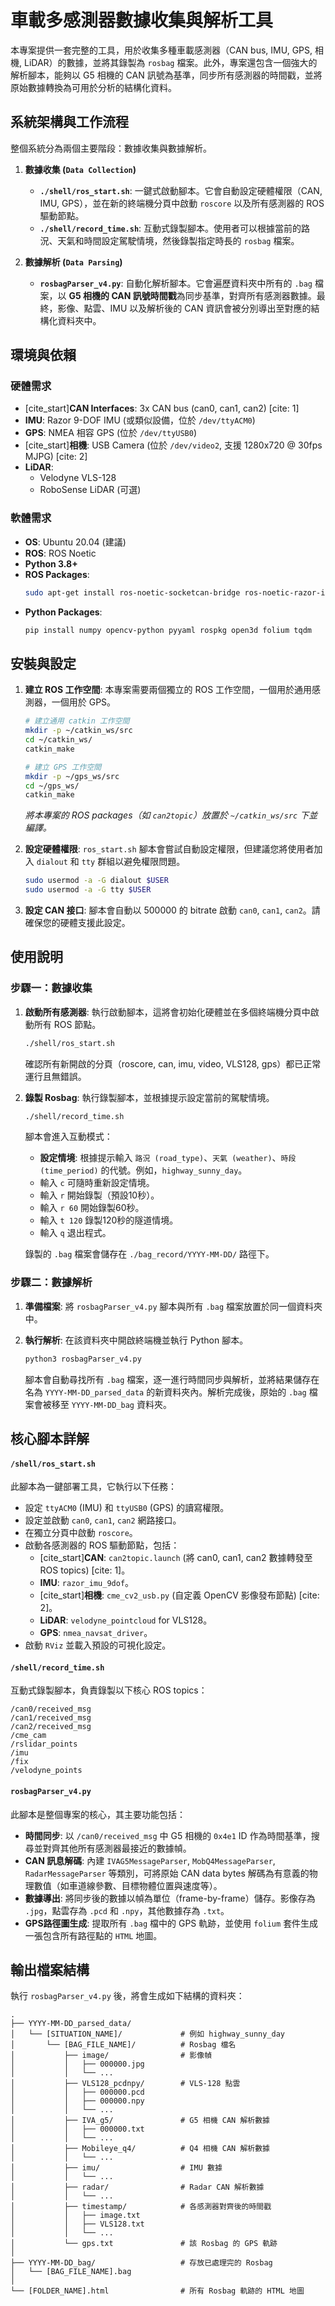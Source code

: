 # 車載多感測器數據收集與解析工具

本專案提供一套完整的工具，用於收集多種車載感測器（CAN bus, IMU, GPS, 相機, LiDAR）的數據，並將其錄製為 `rosbag` 檔案。此外，專案還包含一個強大的解析腳本，能夠以 G5 相機的 CAN 訊號為基準，同步所有感測器的時間戳，並將原始數據轉換為可用於分析的結構化資料。

## 系統架構與工作流程

整個系統分為兩個主要階段：數據收集與數據解析。

1.  **數據收集 (`Data Collection`)**
    * **`./shell/ros_start.sh`**: 一鍵式啟動腳本。它會自動設定硬體權限（CAN, IMU, GPS），並在新的終端機分頁中啟動 `roscore` 以及所有感測器的 ROS 驅動節點。
    * **`./shell/record_time.sh`**: 互動式錄製腳本。使用者可以根據當前的路況、天氣和時間設定駕駛情境，然後錄製指定時長的 `rosbag` 檔案。

2.  **數據解析 (`Data Parsing`)**
    * **`rosbagParser_v4.py`**: 自動化解析腳本。它會遍歷資料夾中所有的 `.bag` 檔案，以 **G5 相機的 CAN 訊號時間戳**為同步基準，對齊所有感測器數據。最終，影像、點雲、IMU 以及解析後的 CAN 資訊會被分別導出至對應的結構化資料夾中。

## 環境與依賴

### 硬體需求
* [cite_start]**CAN Interfaces**: 3x CAN bus (can0, can1, can2) [cite: 1]
* **IMU**: Razor 9-DOF IMU (或類似設備，位於 `/dev/ttyACM0`)
* **GPS**: NMEA 相容 GPS (位於 `/dev/ttyUSB0`)
* [cite_start]**相機**: USB Camera (位於 `/dev/video2`, 支援 1280x720 @ 30fps MJPG) [cite: 2]
* **LiDAR**:
    * Velodyne VLS-128
    * RoboSense LiDAR (可選)

### 軟體需求
* **OS**: Ubuntu 20.04 (建議)
* **ROS**: ROS Noetic
* **Python 3.8+**
* **ROS Packages**:
    ```bash
    sudo apt-get install ros-noetic-socketcan-bridge ros-noetic-razor-imu-9dof ros-noetic-nmea-navsat-driver ros-noetic-velodyne
    ```
* **Python Packages**:
    ```bash
    pip install numpy opencv-python pyyaml rospkg open3d folium tqdm
    ```

## 安裝與設定

1.  **建立 ROS 工作空間**:
    本專案需要兩個獨立的 ROS 工作空間，一個用於通用感測器，一個用於 GPS。

    ```bash
    # 建立通用 catkin 工作空間
    mkdir -p ~/catkin_ws/src
    cd ~/catkin_ws/
    catkin_make
    
    # 建立 GPS 工作空間
    mkdir -p ~/gps_ws/src
    cd ~/gps_ws/
    catkin_make
    ```
    *將本專案的 ROS packages（如 `can2topic`）放置於 `~/catkin_ws/src` 下並編譯。*

2.  **設定硬體權限**:
    `ros_start.sh` 腳本會嘗試自動設定權限，但建議您將使用者加入 `dialout` 和 `tty` 群組以避免權限問題。
    ```bash
    sudo usermod -a -G dialout $USER
    sudo usermod -a -G tty $USER
    ```

3.  **設定 CAN 接口**:
    腳本會自動以 500000 的 bitrate 啟動 `can0`, `can1`, `can2`。請確保您的硬體支援此設定。

## 使用說明

### 步驟一：數據收集

1.  **啟動所有感測器**:
    執行啟動腳本，這將會初始化硬體並在多個終端機分頁中啟動所有 ROS 節點。
    ```bash
    ./shell/ros_start.sh
    ```
    確認所有新開啟的分頁（roscore, can, imu, video, VLS128, gps）都已正常運行且無錯誤。

2.  **錄製 Rosbag**:
    執行錄製腳本，並根據提示設定當前的駕駛情境。
    ```bash
    ./shell/record_time.sh
    ```
    腳本會進入互動模式：
    * **設定情境**: 根據提示輸入 `路況 (road_type)`、`天氣 (weather)`、`時段 (time_period)` 的代號。例如，`highway_sunny_day`。
    * 輸入 `c` 可隨時重新設定情境。
    * 輸入 `r` 開始錄製（預設10秒）。
    * 輸入 `r 60` 開始錄製60秒。
    * 輸入 `t 120` 錄製120秒的隧道情境。
    * 輸入 `q` 退出程式。

    錄製的 `.bag` 檔案會儲存在 `./bag_record/YYYY-MM-DD/` 路徑下。

### 步驟二：數據解析

1.  **準備檔案**:
    將 `rosbagParser_v4.py` 腳本與所有 `.bag` 檔案放置於同一個資料夾中。

2.  **執行解析**:
    在該資料夾中開啟終端機並執行 Python 腳本。
    ```bash
    python3 rosbagParser_v4.py
    ```
    腳本會自動尋找所有 `.bag` 檔案，逐一進行時間同步與解析，並將結果儲存在名為 `YYYY-MM-DD_parsed_data` 的新資料夾內。解析完成後，原始的 `.bag` 檔案會被移至 `YYYY-MM-DD_bag` 資料夾。

## 核心腳本詳解

#### `/shell/ros_start.sh`
此腳本為一鍵部署工具，它執行以下任務：
* 設定 `ttyACM0` (IMU) 和 `ttyUSB0` (GPS) 的讀寫權限。
* 設定並啟動 `can0`, `can1`, `can2` 網路接口。
* 在獨立分頁中啟動 `roscore`。
* 啟動各感測器的 ROS 驅動節點，包括：
    * [cite_start]**CAN**: `can2topic.launch` (將 can0, can1, can2 數據轉發至 ROS topics) [cite: 1]。
    * **IMU**: `razor_imu_9dof`。
    * [cite_start]**相機**: `cme_cv2_usb.py` (自定義 OpenCV 影像發布節點) [cite: 2]。
    * **LiDAR**: `velodyne_pointcloud` for VLS128。
    * **GPS**: `nmea_navsat_driver`。
* 啟動 `RViz` 並載入預設的可視化設定。

#### `/shell/record_time.sh`
互動式錄製腳本，負責錄製以下核心 ROS topics：
```
/can0/received_msg
/can1/received_msg
/can2/received_msg
/cme_cam
/rslidar_points
/imu
/fix
/velodyne_points
```

#### `rosbagParser_v4.py`
此腳本是整個專案的核心，其主要功能包括：
* **時間同步**: 以 `/can0/received_msg` 中 G5 相機的 `0x4e1` ID 作為時間基準，搜尋並對齊其他所有感測器最接近的數據幀。
* **CAN 訊息解碼**: 內建 `IVAG5MessageParser`, `MobQ4MessageParser`, `RadarMessageParser` 等類別，可將原始 CAN data bytes 解碼為有意義的物理數值（如車道線參數、目標物體位置與速度等）。
* **數據導出**: 將同步後的數據以幀為單位（frame-by-frame）儲存。影像存為 `.jpg`，點雲存為 `.pcd` 和 `.npy`，其他數據存為 `.txt`。
* **GPS路徑圖生成**: 提取所有 `.bag` 檔中的 GPS 軌跡，並使用 `folium` 套件生成一張包含所有路徑點的 `HTML` 地圖。

## 輸出檔案結構

執行 `rosbagParser_v4.py` 後，將會生成如下結構的資料夾：
```
.
├── YYYY-MM-DD_parsed_data/
│   └── [SITUATION_NAME]/             # 例如 highway_sunny_day
│       └── [BAG_FILE_NAME]/          # Rosbag 檔名
│           ├── image/                # 影像幀
│           │   ├── 000000.jpg
│           │   └── ...
│           ├── VLS128_pcdnpy/        # VLS-128 點雲
│           │   ├── 000000.pcd
│           │   ├── 000000.npy
│           │   └── ...
│           ├── IVA_g5/               # G5 相機 CAN 解析數據
│           │   ├── 000000.txt
│           │   └── ...
│           ├── Mobileye_q4/          # Q4 相機 CAN 解析數據
│           │   └── ...
│           ├── imu/                  # IMU 數據
│           │   └── ...
│           ├── radar/                # Radar CAN 解析數據
│           │   └── ...
│           ├── timestamp/            # 各感測器對齊後的時間戳
│           │   ├── image.txt
│           │   ├── VLS128.txt
│           │   └── ...
│           └── gps.txt               # 該 Rosbag 的 GPS 軌跡
│
├── YYYY-MM-DD_bag/                   # 存放已處理完的 Rosbag
│   └── [BAG_FILE_NAME].bag
│
└── [FOLDER_NAME].html                # 所有 Rosbag 軌跡的 HTML 地圖
```

